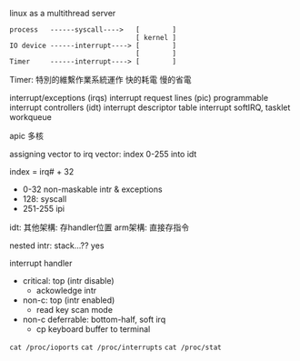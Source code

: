 linux as a multithread server
```
process   ------syscall---->   [        ]
                               [ kernel ]
IO device ------interrupt----> [        ]
                               [        ]
Timer     ------interrupt----> [        ]
```
Timer: 特別的維繫作業系統運作
快的耗電
慢的省電

interrupt/exceptions
(irqs) interrupt request lines
(pic) programmable interrupt controllers
(idt) interrupt descriptor table
interrupt 
softIRQ, tasklet
workqueue

apic 多核

assigning vector to irq
vector: index 0-255 into idt

index = irq# + 32
- 0-32 non-maskable intr & exceptions
- 128: syscall
- 251-255 ipi 

idt: 
其他架構: 存handler位置
arm架構: 直接存指令

nested intr: stack...?? yes

interrupt handler
- critical: top (intr disable)
    - ackowledge intr
- non-c: top (intr enabled)
    - read key scan mode
- non-c deferrable: bottom-half, soft irq
    - cp keyboard buffer to terminal

`cat /proc/ioports`
`cat /proc/interrupts`
`cat /proc/stat`
